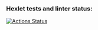### Hexlet tests and linter status:
[![Actions Status](https://github.com/amahmetov1998/python-project-50/workflows/hexlet-check/badge.svg)](https://github.com/amahmetov1998/python-project-50/actions)